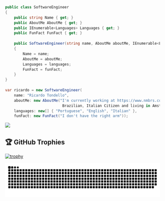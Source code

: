 ```csharp
public class SoftwareEngineer
{
    public string Name { get; }
    public AboutMe AboutMe { get; }
    public IEnumerable<Languages> Languages { get; }
    public FunFact FunFact { get; }

    public SoftwareEngineer(string name, AboutMe aboutMe, IEnumerable<Languages> languages, FunFact funFact)
    {
        Name = name;
        AboutMe = aboutMe;
        Languages = languages;
        FunFact = funFact;
    }
}

var ricardo = new SoftwareEngineer(
    name: "Ricardo Tondello",
    aboutMe: new AboutMe("I'm currently working at https://www.nmbrs.com as a Software Engineer. 
                          Brazilian, Italian Citizen and living in Amsterdam"),
    languages: new[] { "Portuguese", "English", "Italian" }, 
    funFact: new FunFact("I don't have the right arm"));
```

![](https://komarev.com/ghpvc/?username=ricardotondello)

## 🏆 GitHub Trophies

[![trophy](https://github-profile-trophy.vercel.app/?username=ricardotondello&theme=nord&column=7)](https://github.com/ryo-ma/github-profile-trophy)

![Snake animation](https://github.com/ricardotondello/ricardotondello/blob/main/github-contribution-grid-snake.svg)
